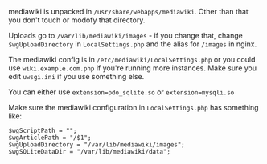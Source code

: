 mediawiki is unpacked in `/usr/share/webapps/mediawiki`. Other than that you don't touch or modofy that directory.

Uploads go to `/var/lib/mediawiki/images` - if you change that, change `$wgUploadDirectory` in `LocalSettings.php` and
the alias for `/images` in nginx.

The mediawiki config is in `/etc/mediawiki/LocalSettings.php` or you could use `wiki.example.com.php` if you're running more
instances. Make sure you edit `uwsgi.ini` if you use something else.

You can either use `extension=pdo_sqlite.so` or `extension=mysqli.so`

Make sure the mediawiki configuration in `LocalSettings.php` has something like:
```
$wgScriptPath = "";
$wgArticlePath = "/$1";
$wgUploadDirectory = "/var/lib/mediawiki/images";
$wgSQLiteDataDir = "/var/lib/mediawiki/data";
```
